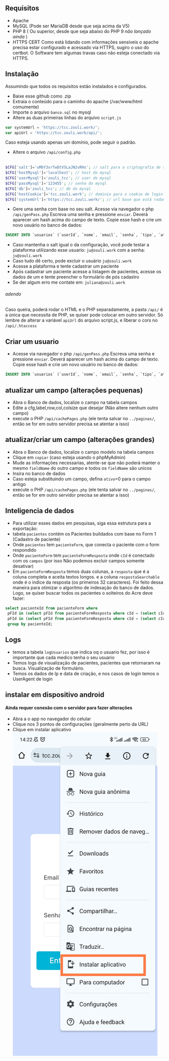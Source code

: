 
## Requisitos

- Apache
- MySQL (Pode ser MariaDB desde que seja acima da V5)
- PHP 8 ( Ou superior, desde que seja abaixo do PHP 9 _não lançado ainda_ )
- HTTPS CERT
  Como está lidando com informações sensíveis o apache precisa estar configurado e acessado via HTTPS, sugiro o uso do certbot.
  O Software tem algumas travas caso não esteja conectado via HTTPS.

## Instalação

Assumindo que todos os requisitos estão instalados e configurados.

- Baixe esse github como .zip
- Extraia o conteúdo para o caminho do apache (/var/www/html comumente)
- Importe o arquivo `banco.sql` no mysql
- Altere as duas primeiras linhas do arquivo `script.js`
```javascript
var systemUrl = 'https://tcc.zouli.work/';  
var apiUrl = 'https://tcc.zouli.work/api/';
```
Caso esteja usando apenas um domínio, pode seguir o padrão.
- Altere o arquivo `/api/config.php`
```php
  
$CFG['salt']='uMbY3xrTwDtVSLaJN2vRHs'; // salt para a criptografia de senhas. recomendavel: 32 chars  
$CFG['hostMysql']='localhost'; // host do mysql  
$CFG['userMysql']='zouli_tcc'; // user do mysql  
$CFG['passMysql']='123455'; // senha do mysql  
$CFG['db']='zouli_tcc'; // db do mysql  
$CFG['hostCookie']='tcc.zouli.work'; // dominio para o cookie de login  
$CFG['systemUrl']='https://tcc.zouli.work/'; // url base que está rodando o html
```
- Gere uma senha com base no seu salt. Acesse via navegador o php `/api/genPass.php`
  Escreva uma senha e pressione `enviar`. Deverá aparecer um hash acima do campo de texto.
  Copie esse hash e crie um novo usuário no banco de dados:
```sql
INSERT INTO `usuarios` (`userId`, `nome`, `email`, `senha`, `tipo`, `ativo`, `vistoPorUltimo`, `criadoEm`) VALUES (NULL, 'Meu nome real', 'meuemaildologin@example.com', 'HASHGERADOANTERIORMENTE', 'admin', '1', '2000-01-01 00:00:00.000000', CURRENT_TIMESTAMP);
```
- Caso mantenha o salt igual o da configuração, você pode testar a plataforma utilizando esse usuario: `ju@zouli.work` com a senha: `ju@zouli.work`
- Caso tudo dê certo, pode excluir o usuário `ju@zouli.work`
- Acesse a plataforma e tente cadastrar um paciente
- Após cadastrar um paciente acesse a listagem de pacientes, acesse os dados de um e tente preencher o formulário de pós cadastro
- Se der algum erro me contate em: `juliana@zouli.work`

###### adendo
Caso queira, poderá rodar o HTML e o PHP separadamente, a pasta `/api/` é a única que necessita de PHP, se quiser pode colocar em outro servidor. Só lembre de alterar a variável `apiUrl` do arquivo script.js, e liberar o cors no `/api/.htaccess`



## Criar um usuario

- Acesse via navegador o php `/api/genPass.php`
  Escreva uma senha e pressione `enviar`. Deverá aparecer um hash acima do campo de texto.
  Copie esse hash e crie um novo usuário no banco de dados:
```sql
INSERT INTO `usuarios` (`userId`, `nome`, `email`, `senha`, `tipo`, `ativo`, `vistoPorUltimo`, `criadoEm`) VALUES (NULL, 'Meu nome real', 'meuemaildologin@example.com', 'HASHGERADOANTERIORMENTE', 'comum', '1', '2000-01-01 00:00:00.000000', CURRENT_TIMESTAMP);
```

## atualizar um campo (alterações pequenas)

- Abra o Banco de dados, localize o campo na tabela campos
- Edite a cfg,label,row,col,colsize que desejar (Não altere nenhum outro campo)
- execute o PHP `/api/cachePages.php` (ele tenta salvar no `../paginas/`, então se for em outro servidor precisa se atentar a isso)


## atualizar/criar um campo (alterações grandes)

- Abra o Banco de dados, localize o campo modelo na tabela campos
- Clique em `copiar` (caso esteja usando o phpMyAdmin)
- Mude as informações necessarias, atente-se que não poderá manter o mesmo `fieldName` do outro campo e todos os `fieldName` são unicos
- Insira no banco de dados
- Caso esteja substituindo um campo, defina `ativo`=0 para o campo antigo
- execute o PHP `/api/cachePages.php` (ele tenta salvar no `../paginas/`, então se for em outro servidor precisa se atentar a isso) 


## Inteligencia de dados

- Para utilizar esses dados em pesquisas, siga essa estrutura para a exportação:
- tabela `pacientes` contém os Pacientes buildados com base no Form 1 (Cadastro de paciente)
- Onde `pacientes` tem `pacienteForm`, que conecta o paciente com o form respondido
- Onde `pacienteForm` tem `pacienteFormResposta` onde `cId` é conectado com os `campos` (por isso Não podemos excluir campos somente desativar)
- Em `pacienteFormResposta` temos duas colunas, a `resposta` que é a coluna completa e aceita textos longos. e a coluna `respostaSearchable` onde é o indice da resposta (os primeiros 32 caracteres). Foi feito dessa maneira para otimizar o algoritmo de indexação do banco de dados. Logo, se quiser buscar todos os pacientes o solteiros do Acre deve fazer:
```sql
select pacienteId from pacienteForm where 
 pFId in (select pFId from pacienteFormResposta where cId = (select cId from campos where fieldName = 'EstadoCivil') and respostaSearchable = 'Solteiro') and 
 pFId in (select pFId from pacienteFormResposta where cId = (select cId from campos where fieldName = 'Estado') and respostaSearchable = 'Acre') 
 group by pacienteId;
```

## Logs

- temos a tabela `logUsuarios` que indica oq o usuario fez, por isso é importante que cada medico tenha o seu usuario
- Temos logs de visualização de pacientes, pacientes que retornaram na busca. Visualização de formulário.
- Temos os dados de Ip e data de criação, e nos casos de login temos o UserAgent de login


## instalar em dispositivo android
#### Ainda requer conexão com o servidor para fazer alterações 
- Abra a o app no navegador do celular
- Clique nos 3 pontos de configurações (geralmente perto da URL)
- Clique em instalar aplicativo
![Instalar App Chrome](assets/print1.jpg?raw=true "Instalar App Chrome")




